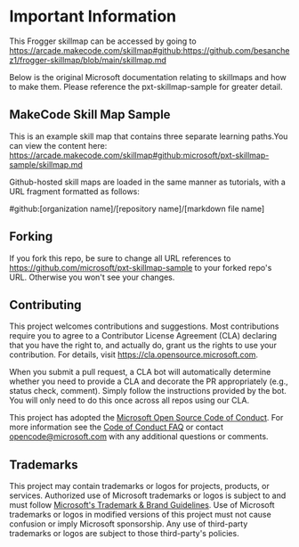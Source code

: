 # Important Information

This Frogger skillmap can be accessed by going to https://arcade.makecode.com/skillmap#github:https://github.com/besanchez1/frogger-skillmap/blob/main/skillmap.md

Below is the original Microsoft documentation relating to skillmaps and how to make them. Please reference the pxt-skillmap-sample for greater detail.

## MakeCode Skill Map Sample

This is an example skill map that contains three separate learning paths.You can view the content here: https://arcade.makecode.com/skillmap#github:microsoft/pxt-skillmap-sample/skillmap.md

Github-hosted skill maps are loaded in the same manner as tutorials, with a URL fragment formatted as follows:

#github:[organization name]/[repository name]/[markdown file name]
## Forking

If you fork this repo, be sure to change all URL references to https://github.com/microsoft/pxt-skillmap-sample to your forked repo's URL. Otherwise you won't see your changes.

## Contributing

This project welcomes contributions and suggestions.  Most contributions require you to agree to a
Contributor License Agreement (CLA) declaring that you have the right to, and actually do, grant us
the rights to use your contribution. For details, visit https://cla.opensource.microsoft.com.

When you submit a pull request, a CLA bot will automatically determine whether you need to provide
a CLA and decorate the PR appropriately (e.g., status check, comment). Simply follow the instructions
provided by the bot. You will only need to do this once across all repos using our CLA.

This project has adopted the [Microsoft Open Source Code of Conduct](https://opensource.microsoft.com/codeofconduct/).
For more information see the [Code of Conduct FAQ](https://opensource.microsoft.com/codeofconduct/faq/) or
contact [opencode@microsoft.com](mailto:opencode@microsoft.com) with any additional questions or comments.

## Trademarks

This project may contain trademarks or logos for projects, products, or services. Authorized use of Microsoft
trademarks or logos is subject to and must follow
[Microsoft's Trademark & Brand Guidelines](https://www.microsoft.com/en-us/legal/intellectualproperty/trademarks/usage/general).
Use of Microsoft trademarks or logos in modified versions of this project must not cause confusion or imply Microsoft sponsorship.
Any use of third-party trademarks or logos are subject to those third-party's policies.
